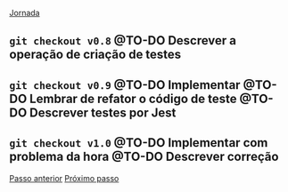 [Jornada](jornada)

```git checkout v0.8```
@TO-DO Descrever a operação de criação de testes
---

```git checkout v0.9```
@TO-DO Implementar
@TO-DO **Lembrar de refator o código de teste**
@TO-DO Descrever testes por Jest
---  

```git checkout v1.0```
@TO-DO Implementar com problema da hora
@TO-DO Descrever correção 
---

[Passo anterior](jornada-0)
[Próximo passo](jornada-2)